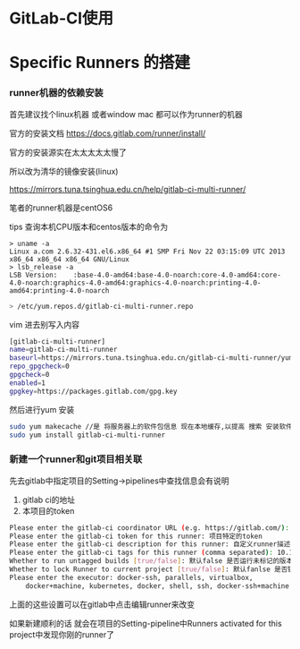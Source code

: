 # GitLab-CI使用

# Specific Runners 的搭建

### runner机器的依赖安装

首先建议找个linux机器 或者window mac 都可以作为runner的机器

官方的安装文档 https://docs.gitlab.com/runner/install/

官方的安装源实在太太太太太慢了

所以改为清华的镜像安装(linux)

https://mirrors.tuna.tsinghua.edu.cn/help/gitlab-ci-multi-runner/

笔者的runner机器是centOS6

tips 查询本机CPU版本和centos版本的命令为

```shell
> uname -a
Linux a.com 2.6.32-431.el6.x86_64 #1 SMP Fri Nov 22 03:15:09 UTC 2013 x86_64 x86_64 x86_64 GNU/Linux
> lsb_release -a
LSB Version:	:base-4.0-amd64:base-4.0-noarch:core-4.0-amd64:core-4.0-noarch:graphics-4.0-amd64:graphics-4.0-noarch:printing-4.0-amd64:printing-4.0-noarch
```

```bash
> /etc/yum.repos.d/gitlab-ci-multi-runner.repo
```

vim 进去别写入内容

```bash
[gitlab-ci-multi-runner]
name=gitlab-ci-multi-runner
baseurl=https://mirrors.tuna.tsinghua.edu.cn/gitlab-ci-multi-runner/yum/el6
repo_gpgcheck=0
gpgcheck=0
enabled=1
gpgkey=https://packages.gitlab.com/gpg.key
```

然后进行yum 安装

```bash
sudo yum makecache //是 将服务器上的软件包信息 现在本地缓存,以提高 搜索 安装软件的速度
sudo yum install gitlab-ci-multi-runner
```

### 新建一个runner和git项目相关联

先去gitlab中指定项目的Setting->pipelines中查找信息会有说明

1. gitlab ci的地址
2. 本项目的token

```bash
Please enter the gitlab-ci coordinator URL (e.g. https://gitlab.com/):
Please enter the gitlab-ci token for this runner: 项目特定的token
Please enter the gitlab-ci description for this runner: 自定义runner描述
Please enter the gitlab-ci tags for this runner (comma separated): 10.10.1.1-master 给runner定标签 可以用'-'分隔
Whether to run untagged builds [true/false]: 默认false 是否运行未标记的版本
Whether to lock Runner to current project [true/false]: 默认fanlse 是否锁定Runner 给本项目
Please enter the executor: docker-ssh, parallels, virtualbox, 
    docker+machine, kubernetes, docker, shell, ssh, docker-ssh+machine: 输入可运行的脚本 一般为shell
```

上面的这些设置可以在gitlab中点击编辑runner来改变

如果新建顺利的话 就会在项目的Setting-pipeline中Runners activated for this project中发现你刚的runner了






